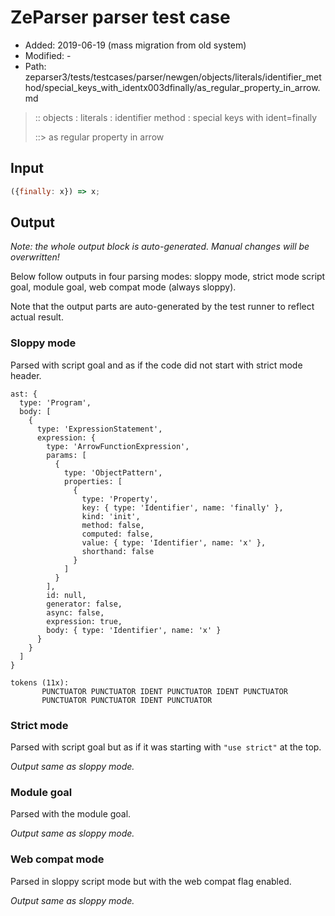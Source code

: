 # ZeParser parser test case

- Added: 2019-06-19 (mass migration from old system)
- Modified: -
- Path: zeparser3/tests/testcases/parser/newgen/objects/literals/identifier_method/special_keys_with_identx003dfinally/as_regular_property_in_arrow.md

> :: objects : literals : identifier method : special keys with ident=finally
>
> ::> as regular property in arrow

## Input

`````js
({finally: x}) => x;
`````

## Output

_Note: the whole output block is auto-generated. Manual changes will be overwritten!_

Below follow outputs in four parsing modes: sloppy mode, strict mode script goal, module goal, web compat mode (always sloppy).

Note that the output parts are auto-generated by the test runner to reflect actual result.

### Sloppy mode

Parsed with script goal and as if the code did not start with strict mode header.

`````
ast: {
  type: 'Program',
  body: [
    {
      type: 'ExpressionStatement',
      expression: {
        type: 'ArrowFunctionExpression',
        params: [
          {
            type: 'ObjectPattern',
            properties: [
              {
                type: 'Property',
                key: { type: 'Identifier', name: 'finally' },
                kind: 'init',
                method: false,
                computed: false,
                value: { type: 'Identifier', name: 'x' },
                shorthand: false
              }
            ]
          }
        ],
        id: null,
        generator: false,
        async: false,
        expression: true,
        body: { type: 'Identifier', name: 'x' }
      }
    }
  ]
}

tokens (11x):
       PUNCTUATOR PUNCTUATOR IDENT PUNCTUATOR IDENT PUNCTUATOR
       PUNCTUATOR PUNCTUATOR IDENT PUNCTUATOR
`````

### Strict mode

Parsed with script goal but as if it was starting with `"use strict"` at the top.

_Output same as sloppy mode._

### Module goal

Parsed with the module goal.

_Output same as sloppy mode._

### Web compat mode

Parsed in sloppy script mode but with the web compat flag enabled.

_Output same as sloppy mode._
